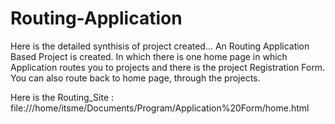 # Routing-Application

Here is the detailed synthisis of project created...
An Routing Application Based Project is created. In which there is one home page in which Application routes you to projects and there is the project Registration Form. You can also route back to home page, through the projects.


Here is the Routing_Site : file:///home/itsme/Documents/Program/Application%20Form/home.html
